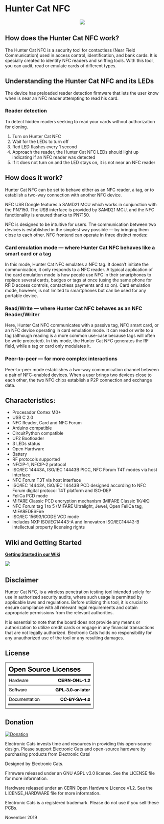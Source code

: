 # Hunter Cat NFC

<a href="https://electroniccats.com/store/hunter-cat-nfc/">
  <p align="center">
  <img src="https://electroniccats.com/wp-content/uploads/badge_store.png" height="104"  />
  </p>
</a>


## How does the Hunter Cat NFC work?

The Hunter Cat NFC is a security tool for contactless (Near Field Communication) used in access control, identification, and bank cards. It is specially created to identify NFC readers and sniffing tools. With this tool, you can audit, read or emulate cards of different types.

## Understanding the Hunter Cat NFC and its LEDs 

The device has preloaded reader detection firmware that lets the user know when is near an NFC reader attempting to read his card.

### Reader detection 

To detect hidden readers seeking to read your cards without authorization for cloning.

1. Turn on Hunter Cat NFC
2. Wait for the LEDs to turn off
3. Red LED flashes every 1 second
4. Approach the reader, the Hunter Cat NFC LEDs should light up indicating if an NFC reader was detected
5. If it does not turn on and the LED stays on, it is not near an NFC reader

## How does it work? 

Hunter Cat NFC can be set to behave either as an NFC reader, a tag, or to establish a two-way connection with another NFC device.

NFC USB Dongle features a SAMD21 MCU which works in conjunction with the PN7150. The USB interface is provided by SAMD21 MCU, and the NFC functionality is ensured thanks to PN7150.

NFC is designed to be intuitive for users. The communication between two devices is established in the simplest way possible — by bringing them close to each other. NFC frontend can operate in three distinct modes:

### Card emulation mode — where Hunter Cat NFC behaves like a smart card or a tag

In this mode, Hunter Cat NFC emulates a NFC tag. It doesn’t initiate the communication, it only responds to a NFC reader. A typical application of the card emulation mode is how people use NFC in their smartphones to replace several cards, badges or tags at once (using the same phone for RFID access controls, contactless payments and so on). Card emulation mode, however, is not limited to smartphones but can be used for any portable device.

### Read/Write — where Hunter Cat NFC behaves as an NFC Reader/Writer

Here, Hunter Cat NFC communicates with a passive tag, NFC smart card, or an NFC device operating in card emulation mode. It can read or write to a tag (although reading is a more common use-case because tags will often be write protected). In this mode, the Hunter Cat NFC generates the RF field, while a tag or card only modulates it.

### Peer-to-peer — for more complex interactions

Peer-to-peer mode establishes a two-way communication channel between a pair of NFC-enabled devices. When a user brings two devices close to each other, the two NFC chips establish a P2P connection and exchange data.

## Characteristics:
- Procesador Cortex M0+
- USB C 2.0
- NFC Reader, Card and NFC Forum
- Arduino compatible
- CircuitPython compatible
- UF2 Bootloader
- 3 LEDs status
- Open Hardware
- Battery
- RF protocols supported
- NFCIP-1, NFCIP-2 protocol 
- ISO/IEC 14443A, ISO/IEC 14443B PICC, NFC Forum T4T modes via host interface
- NFC Forum T3T via host interface
- ISO/IEC 14443A, ISO/IEC 14443B PCD designed according to NFC Forum digital protocol T4T platform and ISO-DEP 
- FeliCa PCD mode
- MIFARE Classic PCD encryption mechanism (MIFARE Classic 1K/4K)
- NFC Forum tag 1 to 5 (MIFARE Ultralight, Jewel, Open FeliCa tag, MIFAREDESFire
- ISO/IEC 15693/ICODE VCD mode 
- Includes NXP ISO/IEC14443-A and Innovatron ISO/IEC14443-B intellectual property licensing rights

##  Wiki and Getting Started
[**Getting Started in our Wiki**](https://github.com/ElectronicCats/HunterCatNFC/wiki)

<a href="https://github.com/ElectronicCats/HunterCatNFC/wiki">
  <img src="https://user-images.githubusercontent.com/107638696/216455658-128e4589-53a3-4a92-9ddd-d264ae84368a.jpg" height="400" />
</a>

## Disclaimer
Hunter Cat NFC, is a wireless penetration testing tool intended solely for use in authorized security audits, where such usage is permitted by applicable laws and regulations. Before utilizing this tool, it is crucial to ensure compliance with all relevant legal requirements and obtain appropriate permissions from the relevant authorities.

It is essential to note that the board does not provide any means or authorization to utilize credit cards or engage in any financial transactions that are not legally authorized. Electronic Cats holds no responsibility for any unauthorized use of the tool or any resulting damages.

## License
<a>
  <img src="https://github.com/ElectronicCats/AjoloteBoard/raw/master/OpenSourceLicense.png" height="150" />
</a>

## Donation
 [![Donation](https://img.shields.io/badge/PAYPAL-donate-blue.svg)](https://paypal.me/electroniccats?country.x=MX&locale.x=es_XC)
 
Electronic Cats invests time and resources in providing this open-source design. Please support Electronic Cats and open-source hardware by purchasing products from Electronic Cats!

Designed by Electronic Cats.

Firmware released under an GNU AGPL v3.0 license. See the LICENSE file for more information.

Hardware released under an CERN Open Hardware Licence v1.2. See the LICENSE_HARDWARE file for more information.

Electronic Cats is a registered trademark. Please do not use if you sell these PCBs.

November 2019
